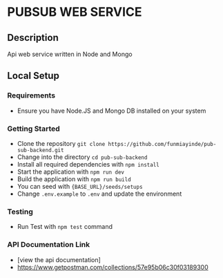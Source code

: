 # PUBSUB WEB SERVICE

## Description
Api web service written in Node and Mongo

## Local Setup

### Requirements

- Ensure you have Node.JS and Mongo DB installed on your system


### Getting Started
- Clone the repository `git clone https://github.com/funmiayinde/pub-sub-backend.git`
- Change into the directory `cd pub-sub-backend`
- Install all required dependencies with `npm install`
- Start the application with `npm run dev`
- Build the application with `npm run build`
- You can seed with `{BASE_URL}/seeds/setups` 
- Change `.env.example`  to `.env` and update the environment

### Testing
- Run Test with `npm test` command

### API Documentation Link
- [view the api documentation] 
- https://www.getpostman.com/collections/57e95b06c30f03189300



